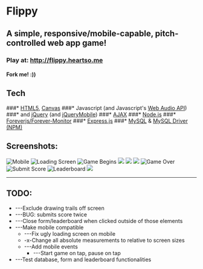 # Flippy

## A simple, responsive/mobile-capable, pitch-controlled web app game!

### Play at: http://flippy.heartso.me

#### Fork me! :)) 

## Tech
###* [HTML5](https://developer.mozilla.org/en-US/docs/Web/Guide/HTML/HTML5), [Canvas](https://developer.mozilla.org/en-US/docs/Web/API/Canvas_API)
###* Javascript (and Javascript's [Web Audio API](https://developer.mozilla.org/en-US/docs/Web/API/Web_Audio_API))
###* and [jQuery](http://api.jquery.com/) (and [jQueryMobile](http://api.jquerymobile.com/))
###* [AJAX](http://api.jquery.com/category/ajax/)
###* [Node.js](http://nodejs.org/api/)
###* [Foreverjs/Forever-Monitor](https://github.com/foreverjs/forever-monitor)
###* [Express.js](http://expressjs.com/)
###* [MySQL](http://dev.mysql.com/doc/refman/5.7/en/) & [MySQL Driver (NPM)](https://www.npmjs.com/package/mysql)

## Screenshots:

![Mobile](/assets/images/flippy/screenshots/1.png "On Mobile") ![Loading Screen](/assets/images/flippy/screenshots/2.png "Loading Screen")
![Game Begins](/assets/images/flippy/screenshots/3.png "Game Begins!") ![](/assets/images/flippy/screenshots/4.png)
![](/assets/images/flippy/screenshots/5.png) ![](/assets/images/flippy/screenshots/6.png)
![Game Over](/assets/images/flippy/screenshots/7.png "Game Over :<") ![Submit Score](/assets/images/flippy/screenshots/8_.png "Submit Score Screen")
![Leaderboard](/assets/images/flippy/screenshots/9.png "Leaderboard") ![](/assets/images/flippy/screenshots/10.png)


---
## TODO:

* ---Exclude drawing trails off screen
* ---BUG: submits score twice
* ---Close form/leaderboard when clicked outside of those elements
* ---Make mobile compatible
    * ---Fix ugly loading screen on mobile
    * -x-Change all absolute measurements to relative to screen sizes
    * ---Add mobile events
        * ---Start game on tap, pause on tap
* ---Test database, form and leaderboard functionalities

